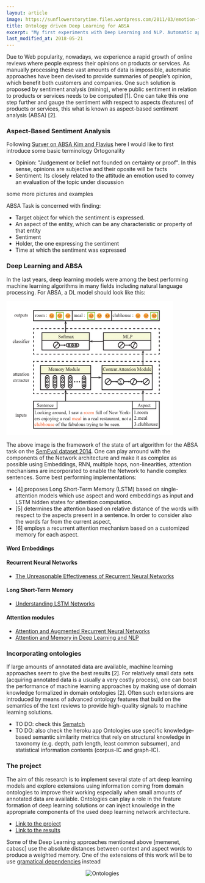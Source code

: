 ```yaml
---
layout: article
image: https://sunflowerstorytime.files.wordpress.com/2011/03/emotion-faces-picture-e1429925480789.png
title: Ontology driven Deep Learning for ABSA
excerpt: "My first experiments with Deep Learning and NLP. Automatic approaches to make sense of people's opinions."
last_modified_at: 2018-05-21
---
```


Due to Web popularity, nowadays, we experience a rapid growth of online reviews where people express their opinions on products or services. As manually processing these vast amounts of data is impossible, automatic approaches have been devised to provide summaries of people’s opinion, which benefit both customers and companies. One such solution is proposed by sentiment analysis (mining), where public sentiment in relation to products or services needs to be computed [1]. One can take this one step further and gauge the sentiment with respect to aspects (features) of products or services, this what is known as aspect-based sentiment analysis (ABSA) [2]. 
 
### Aspect-Based Sentiment Analysis

Following [Surver on ABSA Kim and Flavius]() here I would like to first introduce some basic terminology
Ortogonality
- Opinion: "Judgement or belief not founded on certainty or proof". In this sense, opinions are subjective and their oposite will be facts
- Sentiment: Its closely related to the attitude an emotion used to convey an evaluation of the topic under discussion

some  more pictures and examples

ABSA Task is concerned with finding:
* Target object for which the sentiment is expressed. 
* An aspect of the entity, which can be any characteristic or property of that entity
* Sentiment
* Holder, the one expressing the sentiment
* Time at which the sentiment was expressed

### Deep Learning and ABSA

In the last years, deep learning models were among the best performing machine learning algorithms in many fields including natural language processing. For ABSA, a DL model should look like this:

![cabasc](https://github.com/AlbertoPaz/albertopaz.github.io/blob/master/images/cabasc_framework.png?raw=true)

The above image is the framework of the state of art algorithm for the ABSA task on the [SemEval dataset 2014](). One can play arround with the components of the Network architecture and make it as complex as possible using Embeddings, RNN, multiple hops, non-linearities, attention mechanisms are incorporated to enable the Network to handle complex sentences. Some best performing implementations:
- [4] proposes Long Short-Term Memory (LSTM) based on single-attention models which use aspect and word embeddings as input and LSTM hidden states for attention computation. 
- [5] determines the attention based on relative distance of the words with respect to the aspects present in a sentence. In order to consider also the words far from the current aspect, 
- [6] employs a recurrent attention mechanism based on a customized memory for each aspect. 

#### Word Embeddings

#### Recurrent Neural Networks

- [The Unreasonable Effectiveness of Recurrent Neural Networks](http://karpathy.github.io/2015/05/21/rnn-effectiveness/)

#### Long Short-Term Memory 

- [Understanding LSTM Networks](http://colah.github.io/posts/2015-08-Understanding-LSTMs/)

#### Attention modules

- [Attention and Augmented Recurrent Neural Networks](https://distill.pub/2016/augmented-rnns/#attentional-interfaces)
- [Attention and Memory in Deep Learning and NLP](http://www.wildml.com/2016/01/attention-and-memory-in-deep-learning-and-nlp/)

### Incorporating ontologies

If large amounts of annotated data are available, machine learning approaches seem to give the best results [2]. For relatively small data sets (acquiring annotated data is a usually a very costly process), one can boost the performance of machine learning approaches by making use of domain knowledge formalized in domain ontologies [2]. Often such extensions are introduced by means of advanced ontology features that build on the semantics of the text reviews to provide high-quality signals to machine learning solutions. 

- TO DO: check this [Sematch](https://github.com/gsi-upm/sematch)
- TO DO: also check the heroku app
Ontologies use specific knowledge-based semantic similarity metrics that rely on structural knowledge in taxonomy (e.g. depth, path length, least common subsumer), and statistical information contents (corpus-IC and graph-IC). 

### The project

The aim of this research is to implement several state of art deep learning models and explore extensions using information coming from domain ontologies to improve their working especially when small amounts of annotated data are available. Ontologies can play a role in the feature formation of deep learning solutions or can inject knowledge in the appropriate components of the used deep learning network architecture.
- [Link to the project](https://github.com/AlbertoPaz/ABSA-PyTorch/blob/master/README.md)
- [Link to the results]()


Some of the Deep Learning approaches mentioned above [memenet, cabasc] use the absolute distances between context and aspect words to produce a weighted memory. One of the extensions of this work will be to use [gramatical dependencies]() instead

<p align="center">
  <img src="https://github.com/gsi-upm/sematch/raw/master/docs/sources/img/kg.png" alt="Ontologies"/>
</p>


